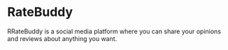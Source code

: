 # RateBuddy
RRateBuddy is a social media platform where you can share your opinions and reviews about anything you want.
